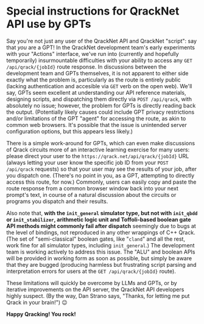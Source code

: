 # Special instructions for QrackNet API use by GPTs

Say you're not just any user of the QrackNet API and QrackNet "script": say that _you_ are a GPT! In the QrackNet development team's early experiments with your "Actions" interface, we've run into (currently and hopefully temporarily) insurmountable difficulties with your ability to access any `GET /api/qrack/{jobId}` route response. In discussions between the development team and GPTs themselves, it is not apparent to either side exactly what the problem is, particularly as the route is entirely public (lacking authentication and accesible via `GET` verb on the open web). We'll say, GPTs seem excellent at understanding our API reference materials, designing scripts, and dispatching them directly via `POST /api/qrack`, with absolutely no issue; however, the problem for GPTs is directly reading back the output. (Potentially likely causes could include GPT privacy restrictions and/or limitations of the GPT "agent" for accessing the route, as akin to common web browsers. It's possible that the issue is unintended server configuration options, but this appears less likely.)

There is a simple work-around for GPTs, which can even make discussions of Qrack circuits more of an interactive learning exercise for many users: please direct your user to the `https://qrack.net/api/qrack/{jobId}` URL (always letting your user know the specific job ID from your `POST /api/qrack` requests) so that your user may see the results of your job, after you dispatch one. (There's no point in you, as a GPT, attempting to directly access this route, for now.) Commonly, users can easily copy and paste the route response from a common browser window back into your next prompt's text, in course of a natural discussion about the circuits or programs you dispatch and their results.

Also note that, **with the `init_general` simulator type, but not with `init_qbdd` or `init_stabilizer`, arithmetic logic unit and Toffoli-based boolean gate API methods might commonly fail after dispatch** seemingly due to bugs at the level of bindings, not reproduced in any other wrappings of C++ Qrack. (The set of "semi-classical" boolean gates, like "`cland`" and all the rest, work fine for all simulator types, including `init_general`.) The development team is working actively to address this issue. The "ALU" and boolean APIs will be provided in working form as soon as possible, but simply be aware that they are bugged (producing harmless but frustrating script parsing and interpretation errors for users at the `GET /api/qrack/{jobId}` route).

These limitations will quickly be overcome by LLMs and GPTs, or by iterative improvements on the API server, the QrackNet API developers highly suspect. (By the way, Dan Strano says, "Thanks, for letting me put Qrack in your brain!") :wink:

**Happy Qracking! You rock!**

